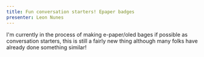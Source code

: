 ```yaml
---
title: Fun conversation starters! Epaper badges
presenter: Leon Nunes
---
```


I'm currently in the process of making e-paper/oled bages if possible as conversation starters,
this is still a fairly new thing although many folks have already done something similar!
